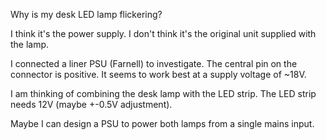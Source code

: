 Why is my desk LED lamp flickering?

I think it's the power supply. I don't think it's the original unit supplied with the lamp.

I connected a liner PSU (Farnell) to investigate. The central pin on the connector is positive. It seems to work best at a supply voltage of ~18V.

I am thinking of combining the desk lamp with the LED strip. The LED strip needs 12V (maybe +-0.5V adjustment).

Maybe I can design a PSU to power both lamps from a single mains input.
